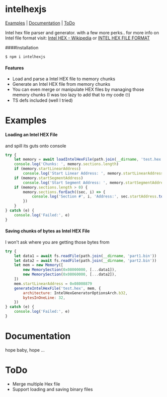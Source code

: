 # intelhexjs

[Examples](https://github.com/ajlajlajl/intelhexjs#Examples) |
[Documentation](https://github.com/ajlajlajl/intelhexjs#Documentation) |
[ToDo](https://github.com/ajlajlajl/intelhexjs#ToDo)

Intel hex file parser and generator. with a few more perks..
for more info on Intel file format visit: [Intel HEX - Wikipedia](https://en.wikipedia.org/wiki/Intel_HEX) or [INTEL HEX FILE FORMAT](https://www.keil.com/support/docs/1584/)

####Installation
```shell
$ npm i intelhexjs
```

#### Features
  - Load and parse a Intel HEX file to memory chunks
  - Generate an Intel HEX file from memory chunks
  - You can even merge or manipulate HEX files by managing those memory chunks (I was too lazy to add that to my code 🙄)
  - TS defs included (well I tried)
# Examples
 
#### Loading an Intel HEX File
and spill its guts onto console
```js
try {
    let memory = await loadIntelHexFile(path.join(__dirname, 'test.hex'))
    console.log('Chunks: ', memory.sections.length)
    if (memory.startLinearAddress)
        console.log('Start Linear Address: ', memory.startLinearAddress.toString(16))
    if (memory.startSegmentAddress)
        console.log('Start Segment Address: ', memory.startSegmentAddress.toString(16))
    if (memory.sections.length > 0) {
        memory.sections.forEach((sec, i) => {
            console.log('Section #', i, 'Address:', sec.startAddress.toString(16), 'data:', Buffer.from(sec.data))
        })
    }
} catch (e) {
    console.log('Failed:', e)
}
```

#### Saving chunks of bytes as Intel HEX File
I won't ask where you are getting those bytes from
```js
try {
    let data1 = await fs.readFile(path.join(__dirname, 'part1.bin'))
    let data2 = await fs.readFile(path.join(__dirname, 'part2.bin'))
    let mem = new Memory([
        new MemorySection(0x08000000, [...data1]),
        new MemorySection(0x08060000, [...data2]),
    ])
    mem.startLinearAddress = 0x08008879
    generateIntelHexFile('test.hex', mem, {
        architecture: IntelHexGeneratorOptionsArch.b32,
        bytesInOneLine: 32,
    })
} catch (e) {
    console.log('Failed:', e)
}
```

# Documentation

hope baby, hope ...

# ToDo
  - Merge multiple Hex file
  - Support loading and saving binary files
